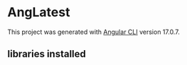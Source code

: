 # AngLatest

This project was generated with [Angular CLI](https://github.com/angular/angular-cli) version 17.0.7.

## libraries installed



